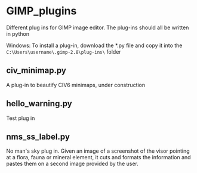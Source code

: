 # GIMP_plugins

Different plug ins for GIMP image editor. The plug-ins should all be written in python

Windows:
To install a plug-in, download the *.py file and copy it into the `C:\Users\username\.gimp-2.8\plug-ins\` folder


## civ_minimap.py
A plug-in to beautify CIV6 minimaps, under construction

## hello_warning.py
Test plug in

## nms_ss_label.py
No man's sky plug in. Given an image of a screenshot of the visor pointing at a flora, fauna or mineral element, it cuts and formats the information and pastes them on a second image provided by the user.
